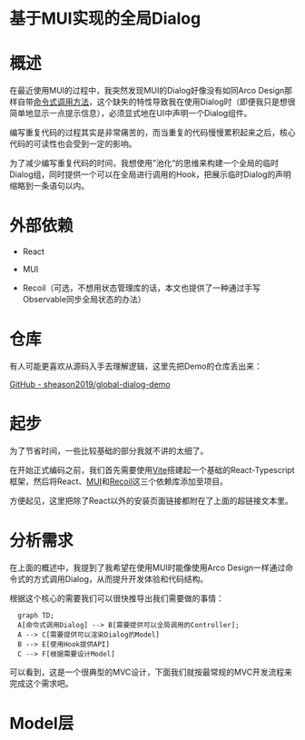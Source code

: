# 基于MUI实现的全局Dialog

# 概述

在最近使用MUI的过程中，我突然发现MUI的Dialog好像没有如同Arco Design那样自带[命令式调用方法](https://arco.design/react/components/modal#modalmethodconfig)，这个缺失的特性导致我在使用Dialog时（即便我只是想很简单地显示一点提示信息），必须显式地在UI中声明一个Dialog组件。

编写重复代码的过程其实是非常痛苦的，而当重复的代码慢慢累积起来之后，核心代码的可读性也会受到一定的影响。

为了减少编写重复代码的时间，我想使用”池化“的思维来构建一个全局的临时Dialog组，同时提供一个可以在全局进行调用的Hook，把展示临时Dialog的声明缩略到一条语句以内。

# 外部依赖

- React

- MUI

- Recoil（可选，不想用状态管理库的话，本文也提供了一种通过手写Observable同步全局状态的办法）

# 仓库

有人可能更喜欢从源码入手去理解逻辑，这里先把Demo的仓库丢出来：

[GitHub - sheason2019/global-dialog-demo](https://github.com/sheason2019/global-dialog-demo)

# 起步

为了节省时间，一些比较基础的部分我就不讲的太细了。

在开始正式编码之前，我们首先需要使用[Vite](https://cn.vitejs.dev/guide/)搭建起一个基础的React-Typescript框架，然后将React、[MUI](https://mui.com/zh/material-ui/getting-started/installation/)和[Recoil](https://recoiljs.org/zh-hans/)这三个依赖库添加至项目。

方便起见，这里把除了React以外的安装页面链接都附在了上面的超链接文本里。

# 分析需求

在上面的概述中，我提到了我希望在使用MUI时能像使用Arco Design一样通过命令式的方式调用Dialog，从而提升开发体验和代码结构。

根据这个核心的需要我们可以很快推导出我们需要做的事情：

```mermaid
  graph TD;
  A[命令式调用Dialog] --> B[需要提供可以全局调用的Controller];
  A --> C[需要提供可以渲染Dialog的Model]
  B --> E[使用Hook提供API]
  C --> F[根据需要设计Model]
```

可以看到，这是一个很典型的MVC设计，下面我们就按最常规的MVC开发流程来完成这个需求吧。

# Model层


